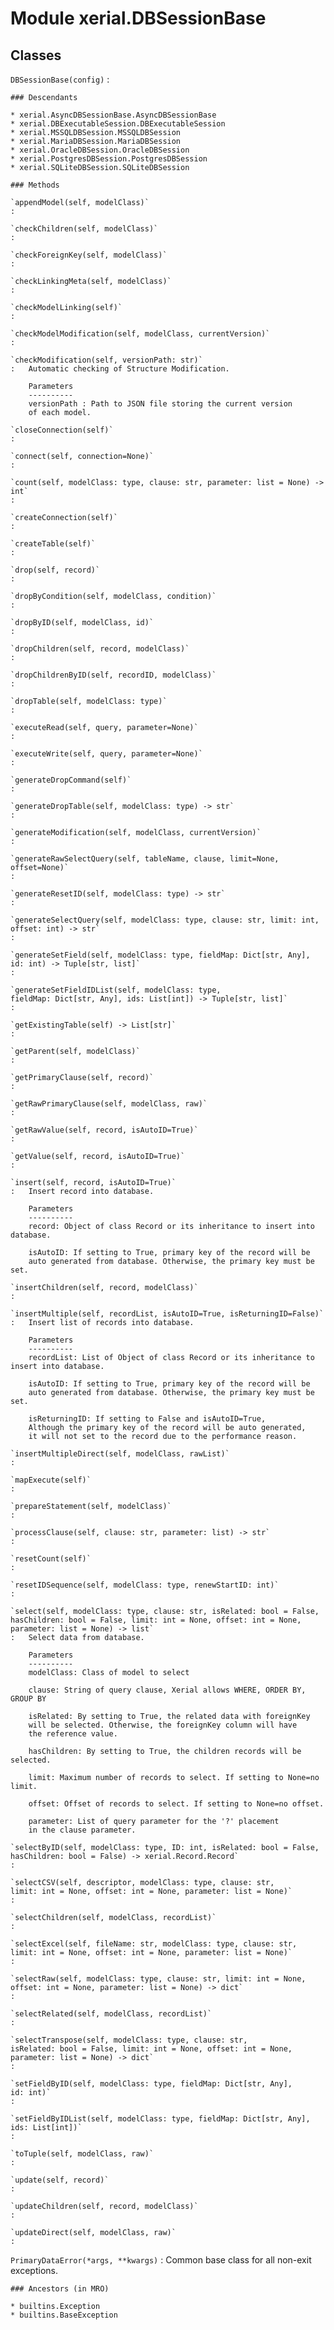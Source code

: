 Module xerial.DBSessionBase
===========================

Classes
-------

`DBSessionBase(config)`
:   

    ### Descendants

    * xerial.AsyncDBSessionBase.AsyncDBSessionBase
    * xerial.DBExecutableSession.DBExecutableSession
    * xerial.MSSQLDBSession.MSSQLDBSession
    * xerial.MariaDBSession.MariaDBSession
    * xerial.OracleDBSession.OracleDBSession
    * xerial.PostgresDBSession.PostgresDBSession
    * xerial.SQLiteDBSession.SQLiteDBSession

    ### Methods

    `appendModel(self, modelClass)`
    :

    `checkChildren(self, modelClass)`
    :

    `checkForeignKey(self, modelClass)`
    :

    `checkLinkingMeta(self, modelClass)`
    :

    `checkModelLinking(self)`
    :

    `checkModelModification(self, modelClass, currentVersion)`
    :

    `checkModification(self, versionPath: str)`
    :   Automatic checking of Structure Modification.
        
        Parameters
        ----------
        versionPath : Path to JSON file storing the current version
        of each model.

    `closeConnection(self)`
    :

    `connect(self, connection=None)`
    :

    `count(self, modelClass: type, clause: str, parameter: list = None) ‑> int`
    :

    `createConnection(self)`
    :

    `createTable(self)`
    :

    `drop(self, record)`
    :

    `dropByCondition(self, modelClass, condition)`
    :

    `dropByID(self, modelClass, id)`
    :

    `dropChildren(self, record, modelClass)`
    :

    `dropChildrenByID(self, recordID, modelClass)`
    :

    `dropTable(self, modelClass: type)`
    :

    `executeRead(self, query, parameter=None)`
    :

    `executeWrite(self, query, parameter=None)`
    :

    `generateDropCommand(self)`
    :

    `generateDropTable(self, modelClass: type) ‑> str`
    :

    `generateModification(self, modelClass, currentVersion)`
    :

    `generateRawSelectQuery(self, tableName, clause, limit=None, offset=None)`
    :

    `generateResetID(self, modelClass: type) ‑> str`
    :

    `generateSelectQuery(self, modelClass: type, clause: str, limit: int, offset: int) ‑> str`
    :

    `generateSetField(self, modelClass: type, fieldMap: Dict[str, Any], id: int) ‑> Tuple[str, list]`
    :

    `generateSetFieldIDList(self, modelClass: type, fieldMap: Dict[str, Any], ids: List[int]) ‑> Tuple[str, list]`
    :

    `getExistingTable(self) ‑> List[str]`
    :

    `getParent(self, modelClass)`
    :

    `getPrimaryClause(self, record)`
    :

    `getRawPrimaryClause(self, modelClass, raw)`
    :

    `getRawValue(self, record, isAutoID=True)`
    :

    `getValue(self, record, isAutoID=True)`
    :

    `insert(self, record, isAutoID=True)`
    :   Insert record into database.
        
        Parameters
        ----------
        record: Object of class Record or its inheritance to insert into database.
        
        isAutoID: If setting to True, primary key of the record will be
        auto generated from database. Otherwise, the primary key must be set.

    `insertChildren(self, record, modelClass)`
    :

    `insertMultiple(self, recordList, isAutoID=True, isReturningID=False)`
    :   Insert list of records into database.
        
        Parameters
        ----------
        recordList: List of Object of class Record or its inheritance to insert into database.
        
        isAutoID: If setting to True, primary key of the record will be
        auto generated from database. Otherwise, the primary key must be set.
        
        isReturningID: If setting to False and isAutoID=True,
        Although the primary key of the record will be auto generated,
        it will not set to the record due to the performance reason.

    `insertMultipleDirect(self, modelClass, rawList)`
    :

    `mapExecute(self)`
    :

    `prepareStatement(self, modelClass)`
    :

    `processClause(self, clause: str, parameter: list) ‑> str`
    :

    `resetCount(self)`
    :

    `resetIDSequence(self, modelClass: type, renewStartID: int)`
    :

    `select(self, modelClass: type, clause: str, isRelated: bool = False, hasChildren: bool = False, limit: int = None, offset: int = None, parameter: list = None) ‑> list`
    :   Select data from database.
        
        Parameters
        ----------
        modelClass: Class of model to select
        
        clause: String of query clause, Xerial allows WHERE, ORDER BY, GROUP BY
        
        isRelated: By setting to True, the related data with foreignKey
        will be selected. Otherwise, the foreignKey column will have
        the reference value.
        
        hasChildren: By setting to True, the children records will be selected.
        
        limit: Maximum number of records to select. If setting to None=no limit.
        
        offset: Offset of records to select. If setting to None=no offset.
        
        parameter: List of query parameter for the '?' placement
        in the clause parameter.

    `selectByID(self, modelClass: type, ID: int, isRelated: bool = False, hasChildren: bool = False) ‑> xerial.Record.Record`
    :

    `selectCSV(self, descriptor, modelClass: type, clause: str, limit: int = None, offset: int = None, parameter: list = None)`
    :

    `selectChildren(self, modelClass, recordList)`
    :

    `selectExcel(self, fileName: str, modelClass: type, clause: str, limit: int = None, offset: int = None, parameter: list = None)`
    :

    `selectRaw(self, modelClass: type, clause: str, limit: int = None, offset: int = None, parameter: list = None) ‑> dict`
    :

    `selectRelated(self, modelClass, recordList)`
    :

    `selectTranspose(self, modelClass: type, clause: str, isRelated: bool = False, limit: int = None, offset: int = None, parameter: list = None) ‑> dict`
    :

    `setFieldByID(self, modelClass: type, fieldMap: Dict[str, Any], id: int)`
    :

    `setFieldByIDList(self, modelClass: type, fieldMap: Dict[str, Any], ids: List[int])`
    :

    `toTuple(self, modelClass, raw)`
    :

    `update(self, record)`
    :

    `updateChildren(self, record, modelClass)`
    :

    `updateDirect(self, modelClass, raw)`
    :

`PrimaryDataError(*args, **kwargs)`
:   Common base class for all non-exit exceptions.

    ### Ancestors (in MRO)

    * builtins.Exception
    * builtins.BaseException